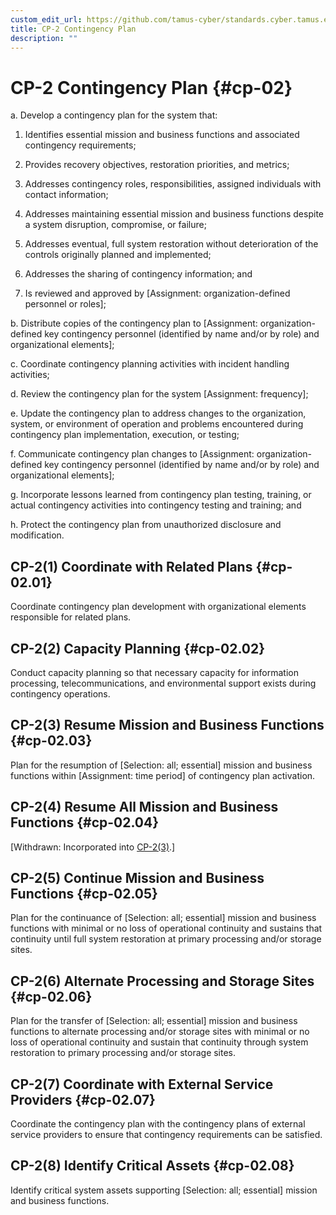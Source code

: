 ```yaml
---
custom_edit_url: https://github.com/tamus-cyber/standards.cyber.tamus.edu/tree/main/content/tamus.edu/TAMUS_profile.xml
title: CP-2 Contingency Plan
description: ""
---
```


# CP-2 Contingency Plan {#cp-02}

a. Develop a contingency plan for the system that:

1. Identifies essential mission and business functions and associated contingency requirements;

2. Provides recovery objectives, restoration priorities, and metrics;

3. Addresses contingency roles, responsibilities, assigned individuals with contact information;

4. Addresses maintaining essential mission and business functions despite a system disruption, compromise, or failure;

5. Addresses eventual, full system restoration without deterioration of the controls originally planned and implemented;

6. Addresses the sharing of contingency information; and

7. Is reviewed and approved by [Assignment: organization-defined personnel or roles];

b. Distribute copies of the contingency plan to [Assignment: organization-defined key contingency personnel (identified by name and/or by role) and organizational elements];

c. Coordinate contingency planning activities with incident handling activities;

d. Review the contingency plan for the system [Assignment: frequency];

e. Update the contingency plan to address changes to the organization, system, or environment of operation and problems encountered during contingency plan implementation, execution, or testing;

f. Communicate contingency plan changes to [Assignment: organization-defined key contingency personnel (identified by name and/or by role) and organizational elements];

g. Incorporate lessons learned from contingency plan testing, training, or actual contingency activities into contingency testing and training; and

h. Protect the contingency plan from unauthorized disclosure and modification.

## CP-2(1) Coordinate with Related Plans {#cp-02.01}

Coordinate contingency plan development with organizational elements responsible for related plans.

## CP-2(2) Capacity Planning {#cp-02.02}

Conduct capacity planning so that necessary capacity for information processing, telecommunications, and environmental support exists during contingency operations.

## CP-2(3) Resume Mission and Business Functions {#cp-02.03}

Plan for the resumption of [Selection: all; essential] mission and business functions within [Assignment: time period] of contingency plan activation.

## CP-2(4) Resume All Mission and Business Functions {#cp-02.04}

[Withdrawn: Incorporated into [CP-2(3)](../cp/cp-02#cp-02.03).]

## CP-2(5) Continue Mission and Business Functions {#cp-02.05}

Plan for the continuance of [Selection: all; essential] mission and business functions with minimal or no loss of operational continuity and sustains that continuity until full system restoration at primary processing and/or storage sites.

## CP-2(6) Alternate Processing and Storage Sites {#cp-02.06}

Plan for the transfer of [Selection: all; essential] mission and business functions to alternate processing and/or storage sites with minimal or no loss of operational continuity and sustain that continuity through system restoration to primary processing and/or storage sites.

## CP-2(7) Coordinate with External Service Providers {#cp-02.07}

Coordinate the contingency plan with the contingency plans of external service providers to ensure that contingency requirements can be satisfied.

## CP-2(8) Identify Critical Assets {#cp-02.08}

Identify critical system assets supporting [Selection: all; essential] mission and business functions.

